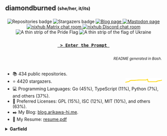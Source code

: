 ## diamondburned <sub><sup>(she/her, it/its)</sup></sub>

<p align="center">
<img alt="Repositories badge" src="https://img.shields.io/badge/Public%20Repositories-434-%23248eb7" />
<img alt="Stargazers badge" src="https://img.shields.io/badge/Stargazers-4420-%23bf5d2f" />
<a href="https://b.libdb.so">
<img alt="Blog page" src="https://img.shields.io/badge/Blog-b.libdb.so-%23f7a8b8?style=flat" />
</a>
<a rel="me" href="https://tech.lgbt/@diamond">
<img alt="Mastodon page" src="https://img.shields.io/mastodon/follow/109299500694025394?color=%23064898&domain=https%3A%2F%2Ftech.lgbt&label=Mastodon%3A%20tech.lgbt&logo=mastodon&logoColor=%235da7ff&style=flat-square" />
</a>
<a href="https://matrix.to/#/#nixhub-home:matrix.org">
<img alt="nixhub Matrix chat room" src="https://img.shields.io/matrix/nixhub-home:matrix.org?color=%23222&label=nixhub&logo=Matrix&logoColor=white" />
</a>
<a href="https://discord.gg/hnzYamS">
<img alt="nixhub Discord chat room" src="https://img.shields.io/discord/118456055842734083?color=%23738ADB&label=nixhub&logo=Discord&logoColor=white" />
</a>
<br>
<img alt="A thin strip of the Pride Flag" src="static/rainbow-strip.svg" />
<img alt="A thin strip of the flag of Ukraine" src="static/ukraine.svg" />
</p>

<h3 align="center">
<a href="https://libdb.so">
<code> &gt; Enter the Prompt </code>
</a>
</h3>

<h6 align="right">
<sub>README generated in Bash.</sub>
</h6>

- 📚️ 434 public repositories.
- ⭐️ 4420 stargazers. <img align="right" alt="Stars graph" src="sparklines/stargazers.svg" height="18px" />
- 💻️ Programming Languages: Go (45%), TypeScript (11%), Python (7%), and others (37%).
- 📃️ Preferred Licenses: GPL (15%), ISC (12%), MIT (10%), and others (63%).
- ✒️ My Blog: [blog.arikawa-hi.me](https://blog.arikawa-hi.me/).
- 💼 My Resume: [resume.pdf](https://github.com/diamondburned/resume/blob/main/resume.pdf)



<details>
<summary><b>Garfield</b></summary>

![garfield](static/garfield.png)

I don't know what you expected.
</details>
